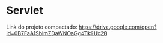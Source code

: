 # Servlet
Link do projeto compactado: https://drive.google.com/open?id=0B7FaA1SblmZDaWNOaGg4Tk9Uc28
